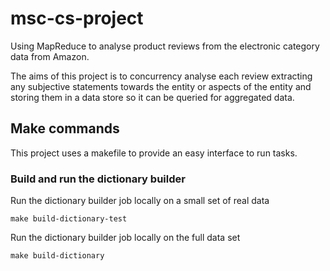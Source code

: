 # msc-cs-project
Using MapReduce to analyse product reviews from the electronic category data from Amazon.

The aims of this project is to concurrency analyse each review extracting any subjective statements towards the entity or aspects of the entity and storing them in a data store so it can be queried for aggregated data.

## Make commands

This project uses a makefile to provide an easy interface to run tasks.

### Build and run the dictionary builder

Run the dictionary builder job locally on a small set of real data
```
make build-dictionary-test
```

Run the dictionary builder job locally on the full data set
```
make build-dictionary
```
